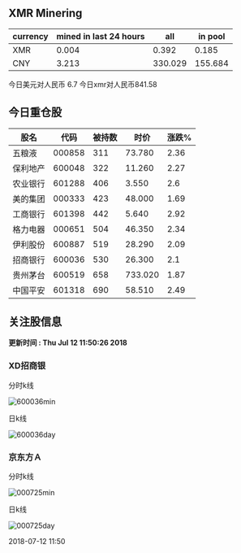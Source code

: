 ## XMR Minering

|currency|mined in last 24 hours|all|in pool|
|---|---|---|---|
|XMR|0.004|0.392|0.185|
|CNY|3.213|330.029|155.684|

今日美元对人民币 6.7	今日xmr对人民币841.58


## 今日重仓股 

|股名|代码|被持数|时价|涨跌%|
|---|---|---|---|---|
|五粮液|000858|311|73.780|2.36|
|保利地产|600048|322|11.260|2.27|
|农业银行|601288|406|3.550|2.6|
|美的集团|000333|423|48.000|1.69|
|工商银行|601398|442|5.640|2.92|
|格力电器|000651|504|46.350|2.34|
|伊利股份|600887|519|28.290|2.09|
|招商银行|600036|530|26.300|2.1|
|贵州茅台|600519|658|733.020|1.87|
|中国平安|601318|690|58.510|2.49|

## 关注股信息
**更新时间 : Thu Jul 12 11:50:26 2018**
### XD招商银 
分时k线

![600036min](http://image.sinajs.cn/newchart/min/n/sh600036.gif)

日k线

![600036day](http://image.sinajs.cn/newchart/daily/n/sh600036.gif)

### 京东方Ａ 
分时k线

![000725min](http://image.sinajs.cn/newchart/min/n/sz000725.gif)

日k线

![000725day](http://image.sinajs.cn/newchart/daily/n/sz000725.gif)

2018-07-12 11:50